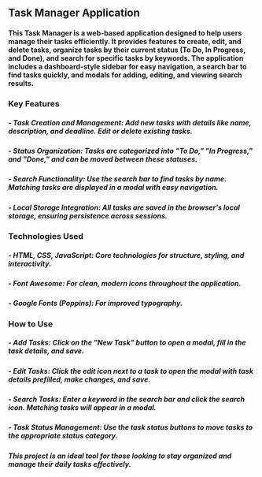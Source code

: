 ## Task Manager Application

#### This Task Manager is a web-based application designed to help users manage their tasks efficiently. It provides features to create, edit, and delete tasks, organize tasks by their current status (To Do, In Progress, and Done), and search for specific tasks by keywords. The application includes a dashboard-style sidebar for easy navigation, a search bar to find tasks quickly, and modals for adding, editing, and viewing search results.

### Key Features
##### - Task Creation and Management: Add new tasks with details like name, description, and deadline. Edit or delete existing tasks.
##### - Status Organization: Tasks are categorized into "To Do," "In Progress," and "Done," and can be moved between these statuses.
##### - Search Functionality: Use the search bar to find tasks by name. Matching tasks are displayed in a modal with easy navigation.
##### - Local Storage Integration: All tasks are saved in the browser's local storage, ensuring persistence across sessions.

### Technologies Used
##### - HTML, CSS, JavaScript: Core technologies for structure, styling, and interactivity.
##### - Font Awesome: For clean, modern icons throughout the application.
##### - Google Fonts (Poppins): For improved typography.

### How to Use
##### - Add Tasks: Click on the "New Task" button to open a modal, fill in the task details, and save.
##### - Edit Tasks: Click the edit icon next to a task to open the modal with task details prefilled, make changes, and save.
##### - Search Tasks: Enter a keyword in the search bar and click the search icon. Matching tasks will appear in a modal.
##### - Task Status Management: Use the task status buttons to move tasks to the appropriate status category.
  
##### This project is an ideal tool for those looking to stay organized and manage their daily tasks effectively.
